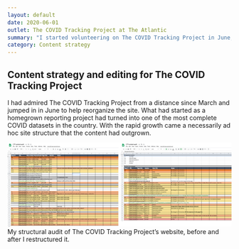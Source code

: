 ```yaml
---
layout: default
date: 2020-06-01
outlet: The COVID Tracking Project at The Atlantic
summary: "I started volunteering on The COVID Tracking Project in June, advising on content strategy and editing site content and posts."
category: Content strategy
---
```


## Content strategy and editing for The COVID Tracking Project

I had admired The COVID Tracking Project from a distance since March and jumped in in June to help reorganize the site. What had started as a homegrown reporting project had turned into one of the most complete COVID datasets in the country. With the rapid growth came a necessarily ad hoc site structure that the content had outgrown.

<img src="/assets/img/20200601-ctp-audit-composite.png" alt="Two screenshots side-by-side, showing two spreadsheets with colored cells. The spreadsheet on the left is longer and the colors are out of order. The spreadsheet on the right is shorter and the colors are in order."/>
<figcaption>My structural audit of The COVID Tracking Project’s website, before and after I restructured it.</figcaption>
